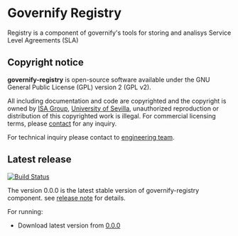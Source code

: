 # Governify Registry

Registry is a component of governify's tools for storing and analisys Service Level Agreements (SLA)

## Copyright notice

**governify-registry** is open-source software available under the GNU General Public License (GPL) version 2 (GPL v2).

All including documentation and code are copyrighted and the copyright is owned by [ISA Group](http://www.isa.us.es), 
[University of Sevilla](http://www.us.es), unauthorized reproduction or distribution of this copyrighted work is illegal.
For commercial licensing terms, please [contact](./extra/contact.md) for any inquiry.

For technical inquiry please contact to [engineering team](./extra/about.md).

## Latest release

[![Build Status](https://travis-ci.org/isa-group/governify-registry.svg?branch=master)](https://travis-ci.org/http://github.com/isa-group/governify-registry)

The version 0.0.0 is the latest stable version of governify-registry component.
see [release note](http://github.com/isa-group/governify-registry/releases/tag/0.0.0) for details.

For running:

- Download latest version from [0.0.0](http://github.com/isa-group/governify-registry/releases/tag/0.0.0)